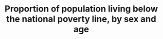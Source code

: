 ---
actual_indicator_available: 'Proportion of population living below the US poverty
  line. '
actual_indicator_available_description: 'Proportion of men, women, and children living
  in poverty. Only includes people in poverty universe: people not living in institutions
  and excludes nonrelated children under the age of 15. Disaggregation is provided
  by sex and age.'
comments_and_limitations: Income questions were redesigned in the 2014 CPS ASEC (which
  covers 2013). The values shown reflect calculations using the redesigned income
  questions.
data_geocode_regex: .*
data_non_statistical: false
data_show_map: true
date_metadata_updated: October 2017
date_of_national_source_publication: September 2017
disaggregation_categories: Sex
disaggregation_geography: Age
goal_meta_link: http://unstats.un.org/sdgs/files/metadata-compilation/Metadata-Goal-1.pdf
graph: longitudinal
graph_title: Percent of US population living below the US poverty line
graph_type: line
has_metadata: true
indicator: 1.2.1
indicator_definition: This indicator provides the proportion of the total population
  and the proportion of the employed population living in households with per-capita
  consumption or income that is below the national poverty line.
indicator_name: Proportion of population living below the national poverty line, by
  sex and age
indicator_sort_order: 01-02-01
indicator_variable: tot_proportion_belownatpov_line
layout: indicator
method_of_computation: Calculated by dividing the number of persons living in households
  below the poverty line (disaggregated by sex, age and employment status) by the
  total number of persons (disaggregated by the same sex, age and employment status
  groups).
periodicity: Annual
permalink: /1-2-1/
published: true
rationale_interpretation: By combining poverty status with employment status, the
  concept of the working poor is captured, which aims to measure how many workers,
  despite being in employment, live in poverty
reporting_status: complete
scheduled_update_by_SDG_team: September 2017
scheduled_update_by_national_source: September 2018
sdg_goal: 1
source_active_1: true
source_agency_staff_email_1: brian.e.glassman@census.gov
source_agency_staff_name_1: Poverty Statistics Branch, SEHSD, U.S. Census Bureau
source_agency_survey_dataset_1: Current Population Survey Annual Social and Economic
  Supplement
source_notes_1: null
source_title_1: null
source_url_1: http://www.census.gov/cps/data/cpstablecreator.html
target: By 2030, reduce at least by half the proportion of men, women and children
  of all ages living in poverty in all its dimensions according to national definitions.
target_id: '1.2'
time_period: 2000-2016
title: Proportion of population living below the national poverty line, by sex and
  age
un_custodial_agency: 'World Bank (Partnering Agencies: UNICEF)'
un_designated_tier: '1'
unit_of_measure: Proportion of noninstitutionalized persons in the U.S.
us_method_of_computation: Please see http://www.census.gov/topics/income-poverty/poverty/guidance/poverty-measures.html.
variable_description: null
variable_notes: null
---